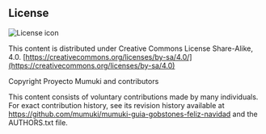 ## License
![License icon](https://licensebuttons.net/l/by-sa/3.0/88x31.png)

This content is distributed under Creative Commons License Share-Alike, 4.0. [https://creativecommons.org/licenses/by-sa/4.0/](https://creativecommons.org/licenses/by-sa/4.0)

Copyright Proyecto Mumuki and contributors

This content consists of voluntary contributions made by many
individuals. For exact contribution history, see its revision history
available at https://github.com/mumuki/mumuki-guia-gobstones-feliz-navidad and the AUTHORS.txt file.

